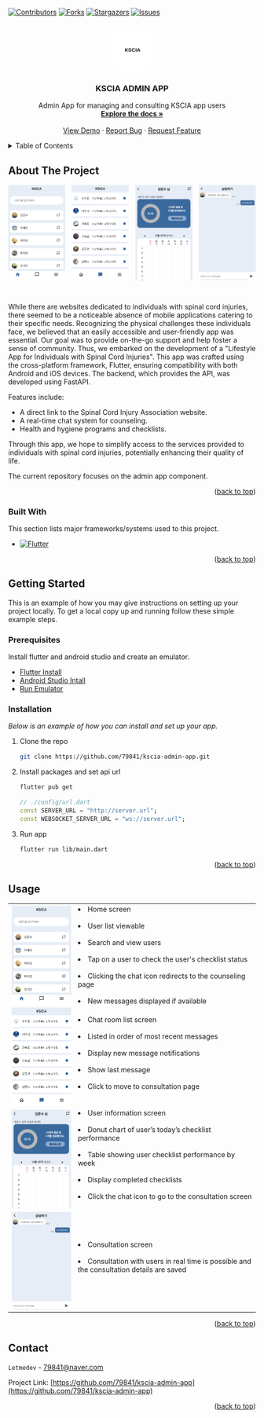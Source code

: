 <a name="readme-top"></a>

[![Contributors][contributors-shield]][contributors-url]
[![Forks][forks-shield]][forks-url]
[![Stargazers][stars-shield]][stars-url]
[![Issues][issues-shield]][issues-url]

<!-- PROJECT LOGO -->
<br />
<div align="center">
  <a href="https://github.com/79841/kscia-admin-app">
    <img src="./assets/images/readme/logo.png" alt="Logo" width="80" height="80">
  </a>

  <h3 align="center">KSCIA ADMIN APP</h3>

  <p align="center">
    Admin App for managing and consulting KSCIA app users 
    <br />
    <a href="https://github.com/79841/kscia-admin-app"><strong>Explore the docs »</strong></a>
    <br />
    <br />
    <a href="https://github.com/79841/kscia-admin-app">View Demo</a>
    ·
    <a href="https://github.com/79841/kscia-admin-app/issues">Report Bug</a>
    ·
    <a href="https://github.com/79841/kscia-admin-app/issues">Request Feature</a>
  </p>
</div>

<!-- TABLE OF CONTENTS -->
<details>
  <summary>Table of Contents</summary>
  <ol>
    <li>
      <a href="#about-the-project">About The Project</a>
      <ul>
        <li><a href="#built-with">Built With</a></li>
      </ul>
    </li>
    <li>
      <a href="#getting-started">Getting Started</a>
      <ul>
        <li><a href="#prerequisites">Prerequisites</a></li>
        <li><a href="#installation">Installation</a></li>
      </ul>
    </li>
    <li><a href="#usage">Usage</a></li>
    <li><a href="#contact">Contact</a></li>
  </ol>
</details>

<!-- ABOUT THE PROJECT -->

## About The Project

<a name="about-the-project"></a>

<!-- ![Product Screen Shot][product-screenshot] -->
<div style="display: flex; justify-content: space-between;">
    <img src="./assets/images/readme/product_screen_1.png" alt="Image 1 description" style="width: 23%; margin-right: 2%;">
    <img src="./assets/images/readme/product_screen_2.png" alt="Image 1 description" style="width: 23%; margin-right: 2%;">
    <img src="./assets/images/readme/product_screen_3.png" alt="Image 1 description" style="width: 23%; margin-right: 2%;">
    <img src="./assets/images/readme/product_screen_4.png" alt="Image 1 description" style="width: 23%;">
</div>

&nbsp;

While there are websites dedicated to individuals with spinal cord injuries, there seemed to be a noticeable absence of mobile applications catering to their specific needs. Recognizing the physical challenges these individuals face, we believed that an easily accessible and user-friendly app was essential. Our goal was to provide on-the-go support and help foster a sense of community. Thus, we embarked on the development of a "Lifestyle App for Individuals with Spinal Cord Injuries". This app was crafted using the cross-platform framework, Flutter, ensuring compatibility with both Android and iOS devices. The backend, which provides the API, was developed using FastAPI.

Features include:

- A direct link to the Spinal Cord Injury Association website.
- A real-time chat system for counseling.
- Health and hygiene programs and checklists.

Through this app, we hope to simplify access to the services provided to individuals with spinal cord injuries, potentially enhancing their quality of life.

The current repository focuses on the admin app component.

<p align="right">(<a href="#readme-top">back to top</a>)</p>

### Built With

<a name="build-with"></a>

This section lists major frameworks/systems used to this project.

- [![Flutter][Flutter]][Flutter-url]

<p align="right">(<a href="#readme-top">back to top</a>)</p>

<!-- GETTING STARTED -->

## Getting Started

<a name="getting-started"></a>

This is an example of how you may give instructions on setting up your project locally.
To get a local copy up and running follow these simple example steps.

### Prerequisites

<a name="prerequisites"></a>

Install flutter and android studio and create an emulator.

- [Flutter Install][Flutter-Install-url]
- [Android Studio Intall][Android-Studio-Install-url]
- [Run Emulator][Run-Emulator-url]

### Installation

<a name="installation"></a>

_Below is an example of how you can install and set up your app._

1. Clone the repo

   ```sh
   git clone https://github.com/79841/kscia-admin-app.git
   ```

2. Install packages and set api url

   ```sh
   flutter pub get
   ```

   ```dart
   // ./config/url.dart
   const SERVER_URL = "http://server.url";
   const WEBSOCKET_SERVER_URL = "ws://server.url";
   ```

3. Run app

   ```sh
   flutter run lib/main.dart
   ```

<p align="right">(<a href="#readme-top">back to top</a>)</p>

<!-- USAGE EXAMPLES -->

## Usage

<a name="usage"></a>

<table>
  <tr>
<td>
    <img src="./assets/images/readme/product_screen_1.png" align="center" alt="Home screen" style="width: 220px;" />
</td>
    <td>
    <div><li>Home screen</li></div>&nbsp;
    <div><li>User list viewable</li></div>&nbsp;
    <div><li>Search and view users</li></div>&nbsp;
    <div><li>Tap on a user to check the user's checklist status</li></div>&nbsp;
    <div><li>Clicking the chat icon redirects to the counseling page</li></div>&nbsp;
    <div><li>New messages displayed if available</li></div>
</td>
  </tr>
  <tr>
<td>
    <img src="./assets/images/readme/product_screen_2.png" alt="Chat room list screen" align="left" style="width: 220px;" />
</td>
    <td>
        <div><li>Chat room list screen</li></div>&nbsp;
        <div><li>Listed in order of most recent messages</li></div>&nbsp;
        <div><li>Display new message notifications</li></div>&nbsp;
        <div><li>Show last message</li></div>&nbsp;
        <div><li>Click to move to consultation page</li></div>&nbsp;
</td>

</tr>
  <tr>
<td>
    <img src="./assets/images/readme/product_screen_3.png" alt="Image 1 description" align="left" style="width: 220px;"  />
</td>
    <td>
        <div><li>User information screen</li></div>&nbsp;
        <div><li>Donut chart of user’s today’s checklist performance</li></div>&nbsp;
        <div><li>Table showing user checklist performance by week</li></div>&nbsp;
        <div><li>Display completed checklists</li></div>&nbsp;
        <div><li>Click the chat icon to go to the consultation screen</li></div>&nbsp;
</td>

  </tr>
  <tr>
<td>
    <img src="./assets/images/readme/product_screen_4.png" alt="Image 1 description" align="left" style="width: 220px;" />
</td>
<td>
        <div><li>Consultation screen</li></div>&nbsp;
        <div><li>Consultation with users in real time is possible and the consultation details are saved</li></div>&nbsp;
</td>

</tr>
</table>
<p align="right">(<a href="#readme-top">back to top</a>)</p>

## Contact

<a name="contact"></a>
`Letmedev` - <79841@naver.com>

Project Link: [https://github.com/79841/kscia-admin-app](https://github.com/79841/kscia-admin-app)

<p align="right">(<a href="#readme-top">back to top</a>)</p>

<!-- MARKDOWN LINKS & IMAGES -->

[contributors-shield]: https://img.shields.io/github/contributors/79841/kscia-admin-app.svg?style=for-the-badge
[contributors-url]: https://github.com/79841/kscia-admin-app/graphs/contributors
[forks-shield]: https://img.shields.io/github/forks/79841/kscia-admin-app.svg?style=for-the-badge
[forks-url]: https://github.com/79841/kscia-admin-app/network/members
[stars-shield]: https://img.shields.io/github/stars/79841/kscia-admin-app.svg?style=for-the-badge
[stars-url]: https://github.com/79841/kscia-admin-app/stargazers
[issues-shield]: https://img.shields.io/github/issues/79841/kscia-admin-app.svg?style=for-the-badge
[issues-url]: https://github.com/79841/kscia-admin-app/issues
[product-screenshot]: images/readme/product_screenshot.png
[Flutter]: https://img.shields.io/badge/Flutter-%2302569B.svg?style=for-the-badge&logo=Flutter&logoColor=white
[Flutter-url]: https://flutter.dev/
[Flutter-install-url]: https://docs.flutter.dev/get-started/install
[Android-Studio-install-url]: https://developer.android.com/studio
[Run-Emulator-url]: https://developer.android.com/studio/run/emulator?hl=en
